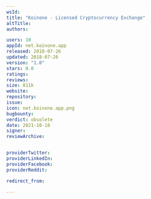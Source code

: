 ```yaml
---
wsId: 
title: "Koinone - Licensed Cryptocurrency Exchange"
altTitle: 
authors:

users: 10
appId: net.koinone.app
released: 2018-07-26
updated: 2018-07-26
version: "1.0"
stars: 0.0
ratings: 
reviews: 
size: 811k
website: 
repository: 
issue: 
icon: net.koinone.app.png
bugbounty: 
verdict: obsolete
date: 2021-10-18
signer: 
reviewArchive:


providerTwitter: 
providerLinkedIn: 
providerFacebook: 
providerReddit: 

redirect_from:

---
```



